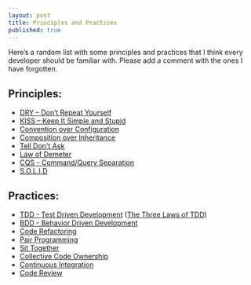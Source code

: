 ```yaml
---
layout: post
title: Principles and Practices
published: true
---
```


Here’s a random list with some principles and practices that I think every developer should be familiar with. Please add a comment with the ones I have forgotten.

## Principles:

+ [DRY – Don’t Repeat Yourself](http://en.wikipedia.org/wiki/Don't_repeat_yourself)
+ [KISS – Keep It Simple and Stupid](http://en.wikipedia.org/wiki/KISS_principle)
+ [Convention over Configuration](http://msdn.microsoft.com/en-us/magazine/dd419655.aspx)
+ [Composition over Inheritance](http://www.lostechies.com/blogs/chad_myers/archive/2010/02/12/composition-versus-inheritance.aspx)
+ [Tell Don't Ask](http://www.pragprog.com/articles/tell-dont-ask)
+ [Law of Demeter](http://en.wikipedia.org/wiki/Law_of_Demeter)
+ [CQS - Command/Query Separation](http://en.wikipedia.org/wiki/Command-query_separation)
+ [S.O.L.I.D](http://www.lostechies.com/blogs/chad_myers/archive/2008/03/07/pablo-s-topic-of-the-month-march-solid-principles.aspx)

## Practices:

+ [TDD - Test Driven Development](http://en.wikipedia.org/wiki/Test-driven_development) ([The Three Laws of  TDD](http://butunclebob.com/ArticleS.UncleBob.TheThreeRulesOfTdd))
+ [BDD - Behavior Driven Development](http://en.wikipedia.org/wiki/Behavior_Driven_Development)
+ [Code Refactoring](http://en.wikipedia.org/wiki/Code_refactoring)
+ [Pair Programming](http://en.wikipedia.org/wiki/Pair_programming)
+ [Sit Together](http://agilesoftwaredevelopment.com/xp/practices/sit-together)
+ [Collective Code Ownership](http://agileinaflash.blogspot.com/2009/02/collective-code-ownership.html)
+ [Continuous Integration](http://en.wikipedia.org/wiki/Continuous_integration)
+ [Code Review](http://en.wikipedia.org/wiki/Code_review)